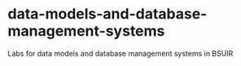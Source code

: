 # data-models-and-database-management-systems
Labs for data models and database management systems in BSUIR
